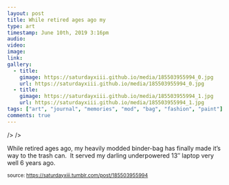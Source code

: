 ```yaml
---
layout: post
title: While retired ages ago my
type: art
timestamp: June 10th, 2019 3:16pm
audio: 
video: 
image: 
link: 
gallery:
  - title: 
    gimage: https://saturdayxiii.github.io/media/185503955994_0.jpg
    url: https://saturdayxiii.github.io/media/185503955994_0.jpg
  - title: 
    gimage: https://saturdayxiii.github.io/media/185503955994_1.jpg
    url: https://saturdayxiii.github.io/media/185503955994_1.jpg
tags: ["art", "journal", "memories", "mod", "bag", "fashion", "paint"]
comments: true
---
```


 />
 />
        
While retired ages ago, my heavily modded binder-bag has finally made it’s way to the trash can.  It served my darling underpowered 13″ laptop very well 6 years ago.
 
  
<small>source: https://saturdayxiii.tumblr.com/post/185503955994</small>